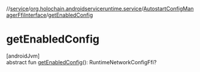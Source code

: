 //[service](../../../index.md)/[org.holochain.androidserviceruntime.service](../index.md)/[AutostartConfigManagerFfiInterface](index.md)/[getEnabledConfig](get-enabled-config.md)

# getEnabledConfig

[androidJvm]\
abstract fun [getEnabledConfig](get-enabled-config.md)(): RuntimeNetworkConfigFfi?